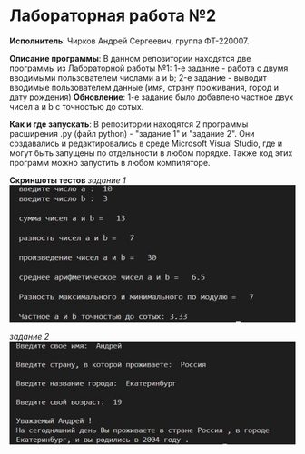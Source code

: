 # Лабораторная работа №2

**Исполнитель**: Чирков Андрей Сергеевич, группа ФТ-220007.

**Описание программы**: В данном репозитории находятся две программы из Лабораторной работы №1: 1-е задание - работа с двумя вводимыми пользователем числами a и b; 2-е задание - выводит вводимые пользователем данные (имя, страну проживания, город и дату рождения)
**Обновление**: 1-е задание было добавлено частное двух чисел a и b с точностью до сотых.

**Как и где запускать**: В репозитории находятся 2 программы расширения .py (файл python) - "задание 1" и "задание 2". Они создавались и редактировались в среде Microsoft Visual Studio, где и могут быть запущены по отдельности в любом порядке. Также код этих программ можно запустить в любом компиляторе.

**Скриншоты тестов**
*задание 1*
![Screenshot](test1.jpg)


*задание 2*
![Screenshot](test2.jpg)



